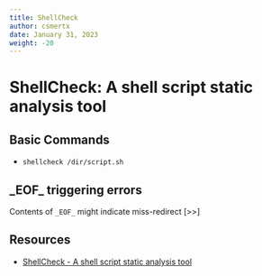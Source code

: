 ```yaml
---
title: ShellCheck
author: csmertx
date: January 31, 2023
weight: -20
---
```


# ShellCheck: A shell script static analysis tool

## Basic Commands

- ```shellcheck /dir/script.sh```

## \_EOF\_ triggering errors

Contents of ```_EOF_``` might indicate miss-redirect [>>]

## Resources

- [ShellCheck - A shell script static analysis tool](https://github.com/koalaman/shellcheck)